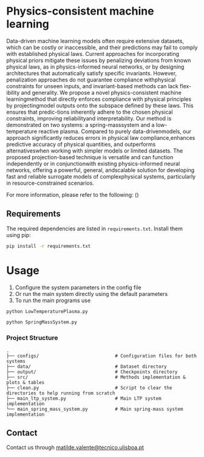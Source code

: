 # Physics-consistent machine learning 

Data-driven machine learning models often require extensive datasets, which can be costly or inaccessible, and their predictions may fail to comply with established physical laws. Current approaches for incorporating physical priors mitigate these issues by penalizing deviations from known physical laws, as in physics-informed neural networks, or by designing architectures that automatically satisfy specific invariants. However, penalization approaches do not guarantee compliance withphysical constraints for unseen inputs, and invariant-based methods can lack flex-ibility and generality. We propose a novel physics-consistent machine learningmethod that directly enforces compliance with physical principles by projectingmodel outputs onto the subspace defined by these laws. This ensures that predic-tions inherently adhere to the chosen physical constraints, improving reliabilityand interpretability. Our method is demonstrated on two systems: a spring-masssystem and a low-temperature reactive plasma. Compared to purely data-drivenmodels, our approach significantly reduces errors in physical law compliance,enhances predictive accuracy of physical quantities, and outperforms alternativeswhen working with simpler models or limited datasets. The proposed projection-based technique is versatile and can function independently or in conjunctionwith existing physics-informed neural networks, offering a powerful, general, andscalable solution for developing fast and reliable surrogate models of complexphysical systems, particularly in resource-constrained scenarios.

For more information, please refer to the following: ()

## Requirements
The required dependencies are listed in `requirements.txt`. Install them using pip:
```bash
pip install -r requirements.txt
```


# Usage
1. Configure the system parameters in the config file
2. Or run the main system directly using the default parameters
3. To run the main programs use 
```bash
python LowTemperaturePlasma.py
```
```bash
python SpringMassSystem.py
```




### Project Structure
```
.
├── configs/                            # Configuration files for both systems
├── data/                               # Dataset directory
├── output/                             # Checkpoints directory
├── src/                                # Methods implementation & plots & tables
├── clean.py                            # Script to clear the directories to help running from scratch
├── main_ltp_system.py                  # Main LTP system implementation
└── main_spring_mass_system.py          # Main spring-mass system implementation
```


## Contact
Contact us through matilde.valente@tecnico.ulisboa.pt


